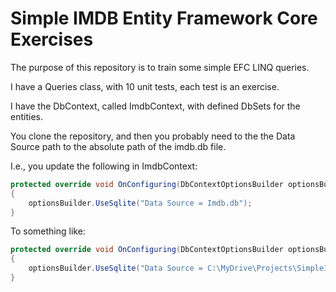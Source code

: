 # Simple IMDB Entity Framework Core Exercises

The purpose of this repository is to train some simple EFC LINQ queries. 

I have a Queries class, with 10 unit tests, each test is an exercise.

I have the DbContext, called ImdbContext, with defined DbSets for the entities.

You clone the repository, and then you probably need to the the Data Source path to the absolute path of the imdb.db file.

I.e., you update the following in ImdbContext:

```csharp
protected override void OnConfiguring(DbContextOptionsBuilder optionsBuilder)
{
    optionsBuilder.UseSqlite("Data Source = Imdb.db");
}
```

To something like:

```csharp
protected override void OnConfiguring(DbContextOptionsBuilder optionsBuilder)
{
    optionsBuilder.UseSqlite("Data Source = C:\MyDrive\Projects\SimpleImdbEfc\SimpleImdbEfc\Imdb.db");
}
```
